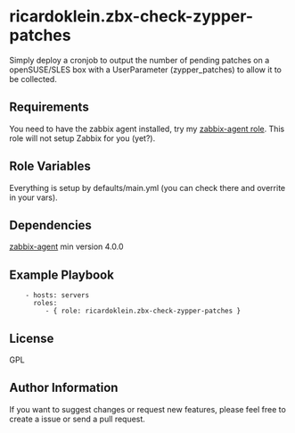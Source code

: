 ricardoklein.zbx-check-zypper-patches
=========

Simply deploy a cronjob to output the number of pending patches on a openSUSE/SLES box with
a UserParameter (zypper_patches) to allow it to be collected.
 
Requirements
------------

You need to have the zabbix agent installed, try my [zabbix-agent role](https://galaxy.ansible.com/ricardoklein/ansible_zabbix_agent).
This role will not setup Zabbix for you (yet?).

Role Variables
--------------

Everything is setup by defaults/main.yml (you can check there and overrite in your vars).

Dependencies
------------

[zabbix-agent](https://galaxy.ansible.com/ricardoklein/ansible_zabbix_agent) min version 4.0.0

Example Playbook
----------------

```
    - hosts: servers
      roles:
         - { role: ricardoklein.zbx-check-zypper-patches }
```
License
-------

GPL

Author Information
------------------

If you want to suggest changes or request new features, please feel free to create a issue or send a pull request.
